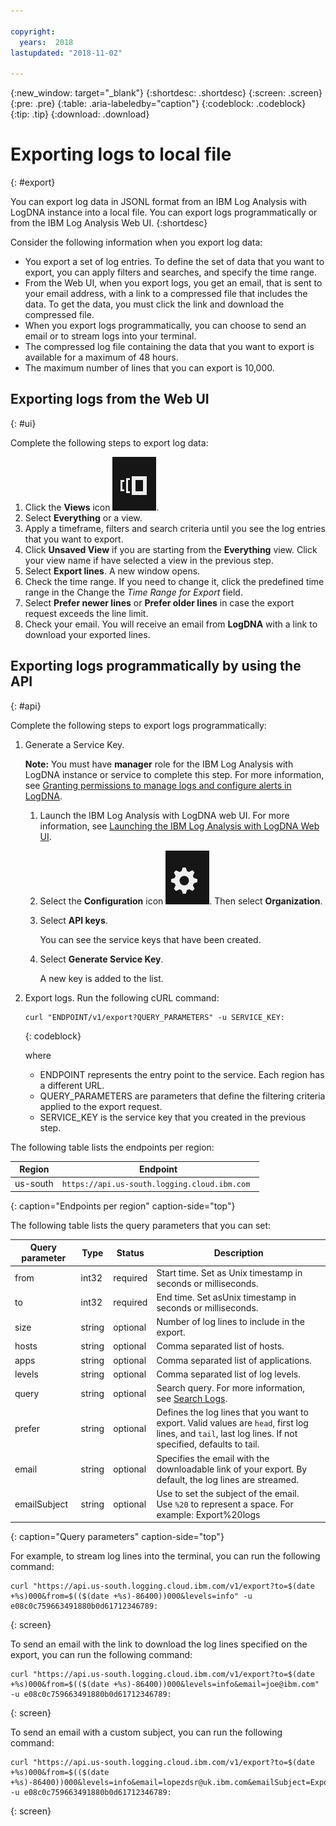 ```yaml
---

copyright:
  years:  2018
lastupdated: "2018-11-02"

---
```


{:new_window: target="_blank"}
{:shortdesc: .shortdesc}
{:screen: .screen}
{:pre: .pre}
{:table: .aria-labeledby="caption"}
{:codeblock: .codeblock}
{:tip: .tip}
{:download: .download}

 
# Exporting logs to local file
{: #export}

You can export log data in JSONL format from an IBM Log Analysis with LogDNA instance into a local file. You can export logs programmatically or from the IBM Log Analysis Web UI. 
{:shortdesc}

Consider the following information when you export log data:
* You export a set of log entries. To define the set of data that you want to export, you can apply filters and searches, and specify the time range. 
* From the Web UI, when you export logs, you get an email, that is sent to your email address, with a link to a compressed file that includes the data. To get the data, you must click the link and download the compressed file.
* When you export logs programmatically, you can choose to send an email or to stream logs into your terminal.
* The compressed log file containing the data that you want to export is available for a maximum of 48 hours. 
* The maximum number of lines that you can export is 10,000.



## Exporting logs from the Web UI
{: #ui}

Complete the following steps to export log data:

1. Click the **Views** icon ![Configuration icon](images/views.png).
2. Select **Everything** or a view.
3. Apply a timeframe, filters and search criteria until you see the log entries that you want to export.
4. Click **Unsaved View** if you are starting from the **Everything** view. Click your view name if have selected a view in the previous step.
5. Select **Export lines**. A new window opens.
6. Check the time range. If you need to change it, click the predefined time range in the Change the *Time Range for Export* field.
7. Select **Prefer newer lines** or **Prefer older lines** in case the export request exceeds the line limit.
8. Check your email. You will receive an email from **LogDNA** with a link to download your exported lines.


## Exporting logs programmatically by using the API
{: #api}

Complete the following steps to export logs programmatically:

1. Generate a Service Key. 

    **Note:** You must have **manager** role for the IBM Log Analysis with LogDNA instance or service to complete this step. For more information, see [Granting permissions to manage logs and configure alerts in LogDNA](/docs/services/Log-Analysis-with-LogDNA/work_iam.html#admin_user_logdna).

    1. Launch the IBM Log Analysis with LogDNA web UI. For more information, see [Launching the IBM Log Analysis with LogDNA Web UI](/docs/services/Log-Analysis-with-LogDNA/launch_webui.html#launch_webui).

    2. Select the **Configuration** icon ![Configuration icon](images/admin.png). Then select **Organization**. 

    3. Select **API keys**.

        You can see the service keys that have been created. 

    4. Select **Generate Service Key**.

        A new key is added to the list.

2. Export logs. Run the following cURL command:

    ```
    curl "ENDPOINT/v1/export?QUERY_PARAMETERS" -u SERVICE_KEY:
    ```
    {: codeblock}

    where 

    * ENDPOINT represents the entry point to the service. Each region has a different URL.
    * QUERY_PARAMETERS are parameters that define the filtering criteria applied to the export request.
    * SERVICE_KEY is the service key that you created in the previous step.

The following table lists the endpoints per region:

| Region         | Endpoint                                             | 
|----------------|------------------------------------------------------|
| us-south       | `https://api.us-south.logging.cloud.ibm.com `        |
{: caption="Endpoints per region" caption-side="top"} 


The following table lists the query parameters that you can set:

| Query parameter | Type       | Status     | Description |
|-----------|------------|------------|-------------|
| from      | int32      | required   | Start time. Set as Unix timestamp in seconds or milliseconds. |
| to        | int32      | required   | End time. Set asUnix timestamp in seconds or milliseconds.    |
| size      | string     | optional   | Number of log lines to include in the export.  | 
| hosts     | string     | optional   | Comma separated list of hosts. |
| apps      | string     | optional   | Comma separated list of applications. |
| levels    | string     | optional   | Comma separated list of log levels. |
| query     | string     | optional   | Search query. For more information, see [Search Logs](/docs/services/Log-Analysis-with-LogDNA/view_logs.html#step6). |
| prefer    | string     | optional   | Defines the log lines that you want to export. Valid values are `head`, first log lines, and `tail`, last log lines. If not specified, defaults to tail.  |
| email     | string     | optional   | Specifies the email with the downloadable link of your export. By default, the log lines are streamed.|
| emailSubject | string     | optional   | Use to set the subject of the email. </br>Use `%20` to represent a space. For example: Export%20logs |
{: caption="Query parameters" caption-side="top"} 

For example, to stream log lines into the terminal, you can run the following command:

```
curl "https://api.us-south.logging.cloud.ibm.com/v1/export?to=$(date +%s)000&from=$(($(date +%s)-86400))000&levels=info" -u e08c0c759663491880b0d61712346789:
```
{: screen}

To send an email with the link to download the log lines specified on the export, you can run the following command:

```
curl "https://api.us-south.logging.cloud.ibm.com/v1/export?to=$(date +%s)000&from=$(($(date +%s)-86400))000&levels=info&email=joe@ibm.com" -u e08c0c759663491880b0d61712346789:
```
{: screen}


To send an email with a custom subject, you can run the following command:

```
curl "https://api.us-south.logging.cloud.ibm.com/v1/export?to=$(date +%s)000&from=$(($(date +%s)-86400))000&levels=info&email=lopezdsr@uk.ibm.com&emailSubject=Export%20test" -u e08c0c759663491880b0d61712346789:
```
{: screen}

